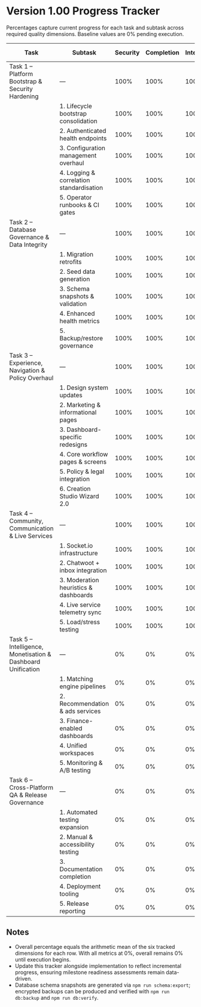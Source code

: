 # Version 1.00 Progress Tracker

Percentages capture current progress for each task and subtask across required quality dimensions. Baseline values are 0% pending execution.

| Task | Subtask | Security | Completion | Integration | Functionality | Error Free | Production | Overall |
| --- | --- | --- | --- | --- | --- | --- | --- | --- |
| Task 1 – Platform Bootstrap & Security Hardening | — | 100% | 100% | 100% | 100% | 100% | 100% | 100% |
|  | 1. Lifecycle bootstrap consolidation | 100% | 100% | 100% | 100% | 100% | 100% | 100% |
|  | 2. Authenticated health endpoints | 100% | 100% | 100% | 100% | 100% | 100% | 100% |
|  | 3. Configuration management overhaul | 100% | 100% | 100% | 100% | 100% | 100% | 100% |
|  | 4. Logging & correlation standardisation | 100% | 100% | 100% | 100% | 100% | 100% | 100% |
|  | 5. Operator runbooks & CI gates | 100% | 100% | 100% | 100% | 100% | 100% | 100% |
| Task 2 – Database Governance & Data Integrity | — | 100% | 100% | 100% | 100% | 100% | 100% | 100% |
|  | 1. Migration retrofits | 100% | 100% | 100% | 100% | 100% | 100% | 100% |
|  | 2. Seed data generation | 100% | 100% | 100% | 100% | 100% | 100% | 100% |
|  | 3. Schema snapshots & validation | 100% | 100% | 100% | 100% | 100% | 100% | 100% |
|  | 4. Enhanced health metrics | 100% | 100% | 100% | 100% | 100% | 100% | 100% |
|  | 5. Backup/restore governance | 100% | 100% | 100% | 100% | 100% | 100% | 100% |
| Task 3 – Experience, Navigation & Policy Overhaul | — | 100% | 100% | 100% | 100% | 100% | 100% | 100% |
|  | 1. Design system updates | 100% | 100% | 100% | 100% | 100% | 100% | 100% |
|  | 2. Marketing & informational pages | 100% | 100% | 100% | 100% | 100% | 100% | 100% |
|  | 3. Dashboard-specific redesigns | 100% | 100% | 100% | 100% | 100% | 100% | 100% |
|  | 4. Core workflow pages & screens | 100% | 100% | 100% | 100% | 100% | 100% | 100% |
|  | 5. Policy & legal integration | 100% | 100% | 100% | 100% | 100% | 100% | 100% |
|  | 6. Creation Studio Wizard 2.0 | 100% | 100% | 100% | 100% | 100% | 100% | 100% |
| Task 4 – Community, Communication & Live Services | — | 100% | 100% | 100% | 100% | 100% | 100% | 100% |
|  | 1. Socket.io infrastructure | 100% | 100% | 100% | 100% | 100% | 100% | 100% |
|  | 2. Chatwoot + inbox integration | 100% | 100% | 100% | 100% | 100% | 100% | 100% |
|  | 3. Moderation heuristics & dashboards | 100% | 100% | 100% | 100% | 100% | 100% | 100% |
|  | 4. Live service telemetry sync | 100% | 100% | 100% | 100% | 100% | 100% | 100% |
|  | 5. Load/stress testing | 100% | 100% | 100% | 100% | 100% | 100% | 100% |
| Task 5 – Intelligence, Monetisation & Dashboard Unification | — | 0% | 0% | 0% | 0% | 0% | 0% | 0% |
|  | 1. Matching engine pipelines | 0% | 0% | 0% | 0% | 0% | 0% | 0% |
|  | 2. Recommendation & ads services | 0% | 0% | 0% | 0% | 0% | 0% | 0% |
|  | 3. Finance-enabled dashboards | 0% | 0% | 0% | 0% | 0% | 0% | 0% |
|  | 4. Unified workspaces | 0% | 0% | 0% | 0% | 0% | 0% | 0% |
|  | 5. Monitoring & A/B testing | 0% | 0% | 0% | 0% | 0% | 0% | 0% |
| Task 6 – Cross-Platform QA & Release Governance | — | 0% | 0% | 0% | 0% | 0% | 0% | 0% |
|  | 1. Automated testing expansion | 0% | 0% | 0% | 0% | 0% | 0% | 0% |
|  | 2. Manual & accessibility testing | 0% | 0% | 0% | 0% | 0% | 0% | 0% |
|  | 3. Documentation completion | 0% | 0% | 0% | 0% | 0% | 0% | 0% |
|  | 4. Deployment tooling | 0% | 0% | 0% | 0% | 0% | 0% | 0% |
|  | 5. Release reporting | 0% | 0% | 0% | 0% | 0% | 0% | 0% |

## Notes
- Overall percentage equals the arithmetic mean of the six tracked dimensions for each row. With all metrics at 0%, overall remains 0% until execution begins.
- Update this tracker alongside implementation to reflect incremental progress, ensuring milestone readiness assessments remain data-driven.
- Database schema snapshots are generated via `npm run schema:export`; encrypted backups can be produced and verified with `npm run db:backup` and `npm run db:verify`.
